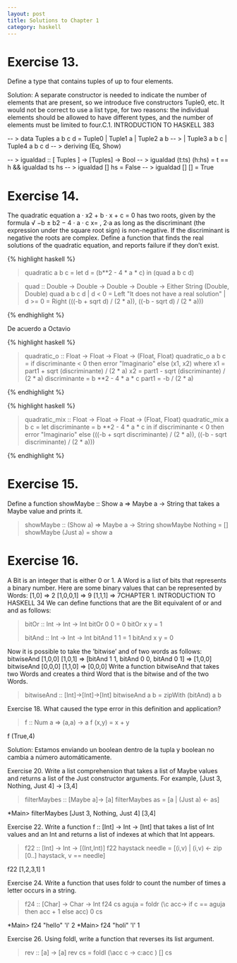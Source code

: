 ```yaml
---
layout: post
title: Solutions to Chapter 1
category: haskell
---
```


Exercise 13.
============

Define a type that contains tuples of up to four elements.

Solution:
A separate constructor is needed to indicate the number of elements that
are present, so we introduce five constructors Tuple0, etc. It would not be
correct to use a list type, for two reasons: the individual elements should be
allowed to have different types, and the number of elements must be limited to
four.C.1. INTRODUCTION TO HASKELL
383


-- > data Tuples a b c d = Tuple0 | Tuple1 a | Tuple2 a b
-- >                       | Tuple3 a b c | Tuple4 a b c d
-- >                       deriving (Eq, Show)

-- > igualdad :: [ Tuples ] -> [Tuples] -> Bool
-- > igualdad (t:ts) (h:hs) = t == h && igualdad ts hs
-- > igualdad [] hs = False
-- > igualdad [] [] = True




Exercise 14.
============
The quadratic equation a · x2 + b · x + c = 0 has two roots, given
by the formula
√
−b ± b2 − 4 · a · c
x=
,
2·a
as long as the discriminant (the expression under the square root sign)
is non-negative. If the discriminant is negative the roots are complex.
Define a function that finds the real solutions of the quadratic equation,
and reports failure if they don’t exist.

{% highlight haskell %}

> quadratic a b c = let d = (b**2 - 4 * a * c)
>                   in (quad a b c d)

> quad :: Double -> Double -> Double -> Double -> Either String (Double, Double)
> quad a b c d | d < 0 = Left "It does not have a real solution"
>             | d >= 0 = Right (((-b + sqrt d) / (2 * a)), ((-b - sqrt d) / (2 * a)))

{% endhighlight %}


De acuerdo a Octavio


{% highlight haskell %}

> quadratic_o :: Float -> Float -> Float -> (Float, Float)
> quadratic_o a b c = if discriminante < 0 then error "Imaginario"
>                   else (x1, x2)
>                   where
>                    x1 = part1 + sqrt (discriminante) / (2 * a)
>                    x2 = part1 - sqrt (discriminante) / (2 * a)
>                    discriminante = b **2 - 4 * a * c
>                    part1 = -b / (2 * a)

{% endhighlight %}


{% highlight haskell %}

> quadratic_mix :: Float -> Float -> Float -> (Float, Float)
> quadratic_mix a b c = let
>                        discriminante = b **2 - 4 * a * c
>                        in
>                         if discriminante < 0
>                          then error "Imaginario"
>                          else (((-b + sqrt discriminante) / (2 * a)),
>                                ((-b - sqrt discriminante) / (2 * a)))

{% endhighlight %}


Exercise 15.
============

Define a function
showMaybe :: Show a => Maybe a -> String
that takes a Maybe value and prints it.

> showMaybe :: (Show a) => Maybe a -> String
> showMaybe Nothing = []
> showMaybe (Just a) = show a

Exercise 16.
============
A Bit is an integer that is either 0 or 1. A Word is a list of bits
that represents a binary number. Here are some binary values that can
be represented by Words:
[1,0] => 2
[1,0,0,1] => 9
[1,1,1] => 7CHAPTER 1. INTRODUCTION TO HASKELL
34
We can define functions that are the Bit equivalent of or and and as
follows:

> bitOr :: Int -> Int -> Int
> bitOr 0 0 = 0
> bitOr x y = 1
>
> bitAnd :: Int -> Int -> Int
> bitAnd 1 1 = 1
> bitAnd x y = 0

Now it is possible to take the ’bitwise’ and of two words as follows:
bitwiseAnd [1,0,0] [1,0,1]
=> [bitAnd 1 1, bitAnd 0 0, bitAnd 0 1]
=> [1,0,0]
bitwiseAnd [0,0,0] [1,1,0]
=> [0,0,0]
Write a function bitwiseAnd that takes two Words and creates a third
Word that is the bitwise and of the two Words.

> bitwiseAnd :: [Int]->[Int]->[Int]
> bitwiseAnd a b = zipWith (bitAnd) a b

Exercise 18. What caused the type error in this definition and application?

> f :: Num a => (a,a) -> a
> f (x,y) = x + y

f (True,4)

Solution: Estamos enviando un boolean dentro de la tupla y boolean no cambia a número automáticamente.

Exercise 20. Write a list comprehension that takes a list of Maybe values and
returns a list of the Just constructor arguments. For example,
[Just 3, Nothing, Just 4] -> [3,4]

> filterMaybes :: [Maybe a]-> [a]
> filterMaybes as = [a | (Just a) <- as]

*Main> filterMaybes [Just 3, Nothing, Just 4]
[3,4]


Exercise 22. Write a function
f :: [Int] -> Int -> [Int]
that takes a list of Int values and an Int and returns a list of indexes at
which that Int appears.

> f22 :: [Int] -> Int -> [(Int,Int)]
> f22 haystack needle = [(i,v) | (i,v) <- zip [0..] haystack, v == needle]

f22 [1,2,3,1] 1

Exercise 24. Write a function that uses foldr to count the number of times
a letter occurs in a string.

> f24 :: [Char] -> Char -> Int
> f24 cs aguja = foldr (\c acc-> if c == aguja then acc + 1 else acc) 0 cs


*Main> f24 "hello" 'l'
2
*Main> f24 "holi" 'l'
1

Exercise 26. Using foldl, write a function
that reverses its list argument.

> rev :: [a] -> [a]
> rev cs = foldl (\acc c -> c:acc ) [] cs
